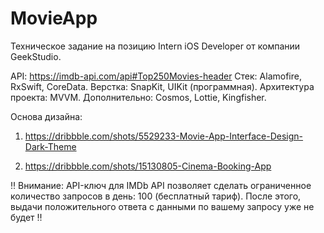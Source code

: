 # MovieApp
Техническое задание на позицию Intern iOS Developer от компании GeekStudio.

API: https://imdb-api.com/api#Top250Movies-header
Стек: Alamofire, RxSwift, CoreData.
Верстка: SnapKit, UIKit (программная).
Архитектура проекта: MVVM.
Дополнительно: Cosmos, Lottie, Kingfisher.

Основа дизайна: 
1. https://dribbble.com/shots/5529233-Movie-App-Interface-Design-Dark-Theme

2.  https://dribbble.com/shots/15130805-Cinema-Booking-App

‼️ Внимание: API-ключ для IMDb API позволяет сделать ограниченное количество запросов в день: 100 (бесплатный тариф). После этого, выдачи положительного ответа с данными по вашему запросу уже не будет ‼️
